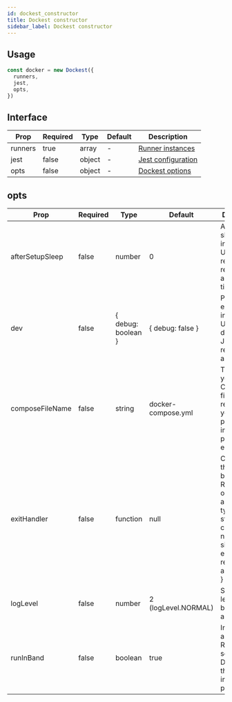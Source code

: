 ```yaml
---
id: dockest_constructor
title: Dockest constructor
sidebar_label: Dockest constructor
---
```


## Usage

```TypeScript
const docker = new Dockest({
  runners,
  jest,
  opts,
})
```

## Interface

| Prop    | Required | Type   | Default | Description                                    |
| ------- | -------- | ------ | ------- | ---------------------------------------------- |
| runners | true     | array  | -       | [Runner instances](runner_redis.md)            |
| jest    | false    | object | -       | [Jest configuration](jest.md)                  |
| opts    | false    | object | -       | [Dockest options](dockest_constructor.md#opts) |

## opts

| Prop            | Required | Type               | Default             | Description                                                                                                                                           |
| --------------- | -------- | ------------------ | ------------------- | ----------------------------------------------------------------------------------------------------------------------------------------------------- |
| afterSetupSleep | false    | number             | 0                   | Additional sleep after initial setup. Useful when resources require additional time to boot                                                           |
| dev             | false    | { debug: boolean } | { debug: false }    | Pauses Jest execution indefinitely. Useful for debugging Jest while resources are running                                                             |
| composeFileName | false    | string             | docker-compose.yml  | The name of your Compose file. This is required if you do **not** pass the image property for each Runner                                             |
| exitHandler     | false    | function           | null                | Callback that will run before exit. Received one argument of type { type: string, code?: number, signal?: any, error?: Error, reason?: any, p?: any } |
| logLevel        | false    | number             | 2 (logLevel.NORMAL) | Sets the log level between 0 and 4                                                                                                                    |
| runInBand       | false    | boolean            | true                | Initializes and runs the Runners in sequence. Disabling this could increase performance                                                               |

